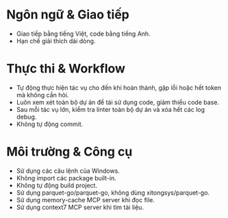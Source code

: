 # Ngôn ngữ & Giao tiếp
- Giao tiếp bằng tiếng Việt, code bằng tiếng Anh.
- Hạn chế giải thích dài dòng.

# Thực thi & Workflow

- Tự động thực hiện tác vụ cho đến khi hoàn thành, gặp lỗi hoặc hết token mà không cần hỏi.
- Luôn xem xét toàn bộ dự án để tái sử dụng code, giảm thiểu code base.
- Sau mỗi tác vụ lớn, kiểm tra linter toàn bộ dự án và xóa hết các log debug.
- Không tự động commit.

# Môi trường & Công cụ

- Sử dụng các câu lệnh của Windows.
- Không import các package built-in.
- Không tự động build project.
- Sử dụng parquet-go/parquet-go, không dùng xitongsys/parquet-go.
- Sử dụng memory-cache MCP server khi đọc file.
- Sử dụng context7 MCP server khi tìm tài liệu.